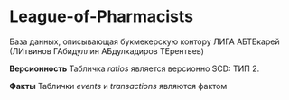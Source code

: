 # League-of-Pharmacists
База данных, описывающая букмекерскую контору ЛИГА АБТЕкарей (ЛИтвинов ГАбидуллин АБдулкадиров ТЕрентьев)

**Версионность** 
Табличка _ratios_ является версионно SCD: ТИП 2.

**Факты**
Таблички _events_ и _transactions_ являются фактом
